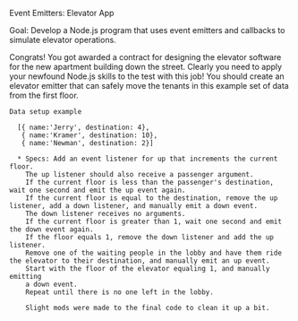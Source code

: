 Event Emitters: Elevator App

Goal: Develop a Node.js program that uses event emitters and callbacks to simulate elevator operations.

  Congrats! You got awarded a contract for designing the elevator software for the new apartment building down the street. Clearly you need to apply your newfound Node.js skills to the test with this job! You should create an elevator emitter that can safely move the tenants in this example set of data from the first floor.

    Data setup example

      [{ name:'Jerry', destination: 4},
       { name:'Kramer', destination: 10},
       { name:'Newman', destination: 2}]

      * Specs: Add an event listener for up that increments the current floor.
        The up listener should also receive a passenger argument.
        If the current floor is less than the passenger's destination, wait one second and emit the up event again.
        If the current floor is equal to the destination, remove the up listener, add a down listener, and manually emit a down event.
        The down listener receives no arguments.
        If the current floor is greater than 1, wait one second and emit the down event again.
        If the floor equals 1, remove the down listener and add the up listener.
        Remove one of the waiting people in the lobby and have them ride the elevator to their destination, and manually emit an up event.
        Start with the floor of the elevator equaling 1, and manually emitting
        a down event.
        Repeat until there is no one left in the lobby.

        Slight mods were made to the final code to clean it up a bit.
